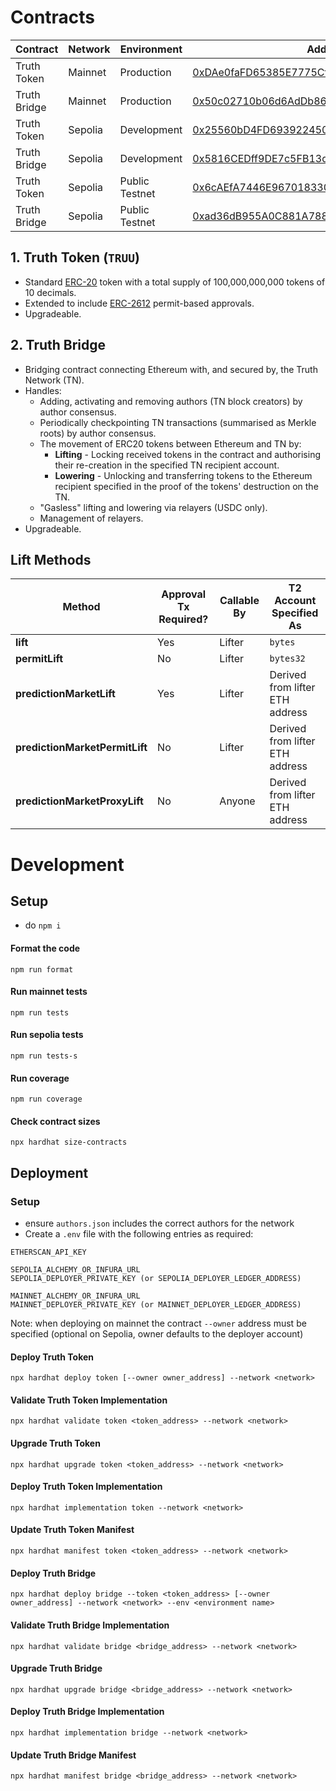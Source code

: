 # Contracts

| Contract | Network | Environment | Address |
|----------|---------|-------------|---------|
| Truth Token | Mainnet | Production | [0xDAe0faFD65385E7775Cf75b1398735155EF6aCD2](https://etherscan.io/address/0xDAe0faFD65385E7775Cf75b1398735155EF6aCD2#readProxyContract) |
| Truth Bridge | Mainnet | Production | [0x50c02710b06d6AdDb864D6b038010eF6fA1BCd92](https://etherscan.io/address/0x50c02710b06d6AdDb864D6b038010eF6fA1BCd92#readProxyContract) | 
| Truth Token | Sepolia | Development | [0x25560bD4FD693922450D99188Fab23472e59015F](https://sepolia.etherscan.io/address/0x25560bD4FD693922450D99188Fab23472e59015F#readProxyContract) |
| Truth Bridge | Sepolia | Development | [0x5816CEDff9DE7c5FB13dcFb1cE9038014b929b7E](https://sepolia.etherscan.io/address/0x5816CEDff9DE7c5FB13dcFb1cE9038014b929b7E#readProxyContract) |
| Truth Token | Sepolia | Public Testnet | [0x6cAEfA7446E967018330cCeC5BA7A43956a45137](https://sepolia.etherscan.io/address/0x6cAEfA7446E967018330cCeC5BA7A43956a45137#readProxyContract) |
| Truth Bridge | Sepolia | Public Testnet | [0xad36dB955A0C881A78842eE1C8e848a7238637e8](https://sepolia.etherscan.io/address/0xad36dB955A0C881A78842eE1C8e848a7238637e8#readProxyContract) |


## 1. Truth Token (`TRUU`)
- Standard [ERC-20](https://eips.ethereum.org/EIPS/eip-20) token with a total supply of 100,000,000,000 tokens of 10 decimals.
- Extended to include [ERC-2612](https://eips.ethereum.org/EIPS/eip-2612) permit-based approvals.
- Upgradeable.


## 2. Truth Bridge
- Bridging contract connecting Ethereum with, and secured by, the Truth Network (TN).
- Handles:
  - Adding, activating and removing authors (TN block creators) by author consensus.
  - Periodically checkpointing TN transactions (summarised as Merkle roots) by author consensus.
  - The movement of ERC20 tokens between Ethereum and TN by:
    - **Lifting** - Locking received tokens in the contract and authorising their re-creation in the specified TN recipient account.
    - **Lowering** - Unlocking and transferring tokens to the Ethereum recipient specified in the proof of the tokens' destruction on the TN.
  - "Gasless" lifting and lowering via relayers (USDC only).
  - Management of relayers.
- Upgradeable.

## Lift Methods

| Method                        | Approval Tx Required? | Callable By | T2 Account Specified As         |
|-------------------------------|-----------------------|-------------|---------------------------------|
| **lift**                      | Yes                   | Lifter      | `bytes`                         |
| **permitLift**                | No                    | Lifter      | `bytes32`                       |
| **predictionMarketLift**      | Yes                   | Lifter      | Derived from lifter ETH address |
| **predictionMarketPermitLift**| No                    | Lifter      | Derived from lifter ETH address |
| **predictionMarketProxyLift** | No                    | Anyone      | Derived from lifter ETH address |


# Development

## Setup
- do `npm i`

#### Format the code
`npm run format`

#### Run mainnet tests
`npm run tests`

#### Run sepolia tests
`npm run tests-s`

#### Run coverage
`npm run coverage`

#### Check contract sizes
`npx hardhat size-contracts`

## Deployment

### Setup
- ensure `authors.json` includes the correct authors for the network
- Create a `.env` file with the following entries as required:
```
ETHERSCAN_API_KEY

SEPOLIA_ALCHEMY_OR_INFURA_URL
SEPOLIA_DEPLOYER_PRIVATE_KEY (or SEPOLIA_DEPLOYER_LEDGER_ADDRESS)

MAINNET_ALCHEMY_OR_INFURA_URL
MAINNET_DEPLOYER_PRIVATE_KEY (or MAINNET_DEPLOYER_LEDGER_ADDRESS)
```
Note: when deploying on mainnet the contract `--owner` address must be specified (optional on Sepolia, owner defaults to the deployer account)

#### Deploy Truth Token
`npx hardhat deploy token [--owner owner_address] --network <network>`

#### Validate Truth Token Implementation
`npx hardhat validate token <token_address> --network <network>`

#### Upgrade Truth Token
`npx hardhat upgrade token <token_address> --network <network>`

#### Deploy Truth Token Implementation
`npx hardhat implementation token --network <network>`

#### Update Truth Token Manifest
`npx hardhat manifest token <token_address> --network <network>`

#### Deploy Truth Bridge
`npx hardhat deploy bridge --token <token_address> [--owner owner_address] --network <network> --env <environment name>`

#### Validate Truth Bridge Implementation
`npx hardhat validate bridge <bridge_address> --network <network>`

#### Upgrade Truth Bridge
`npx hardhat upgrade bridge <bridge_address> --network <network>`

#### Deploy Truth Bridge Implementation
`npx hardhat implementation bridge --network <network>`

#### Update Truth Bridge Manifest
`npx hardhat manifest bridge <bridge_address> --network <network>`

